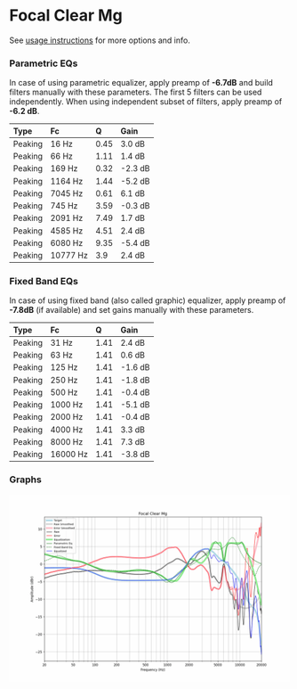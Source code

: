 # Focal Clear Mg
See [usage instructions](https://github.com/jaakkopasanen/AutoEq#usage) for more options and info.

### Parametric EQs
In case of using parametric equalizer, apply preamp of **-6.7dB** and build filters manually
with these parameters. The first 5 filters can be used independently.
When using independent subset of filters, apply preamp of **-6.2 dB**.

| Type    | Fc       |    Q | Gain    |
|:--------|:---------|:-----|:--------|
| Peaking | 16 Hz    | 0.45 | 3.0 dB  |
| Peaking | 66 Hz    | 1.11 | 1.4 dB  |
| Peaking | 169 Hz   | 0.32 | -2.3 dB |
| Peaking | 1164 Hz  | 1.44 | -5.2 dB |
| Peaking | 7045 Hz  | 0.61 | 6.1 dB  |
| Peaking | 745 Hz   | 3.59 | -0.3 dB |
| Peaking | 2091 Hz  | 7.49 | 1.7 dB  |
| Peaking | 4585 Hz  | 4.51 | 2.4 dB  |
| Peaking | 6080 Hz  | 9.35 | -5.4 dB |
| Peaking | 10777 Hz | 3.9  | 2.4 dB  |

### Fixed Band EQs
In case of using fixed band (also called graphic) equalizer, apply preamp of **-7.8dB**
(if available) and set gains manually with these parameters.

| Type    | Fc       |    Q | Gain    |
|:--------|:---------|:-----|:--------|
| Peaking | 31 Hz    | 1.41 | 2.4 dB  |
| Peaking | 63 Hz    | 1.41 | 0.6 dB  |
| Peaking | 125 Hz   | 1.41 | -1.6 dB |
| Peaking | 250 Hz   | 1.41 | -1.8 dB |
| Peaking | 500 Hz   | 1.41 | -0.4 dB |
| Peaking | 1000 Hz  | 1.41 | -5.1 dB |
| Peaking | 2000 Hz  | 1.41 | -0.4 dB |
| Peaking | 4000 Hz  | 1.41 | 3.3 dB  |
| Peaking | 8000 Hz  | 1.41 | 7.3 dB  |
| Peaking | 16000 Hz | 1.41 | -3.8 dB |

### Graphs
![](./Focal%20Clear%20Mg.png)